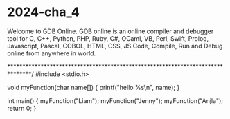 # 2024-cha_4
Welcome to GDB Online.
  GDB online is an online compiler and debugger tool for C, C++, Python, PHP, Ruby, 
  C#, OCaml, VB, Perl, Swift, Prolog, Javascript, Pascal, COBOL, HTML, CSS, JS
  Code, Compile, Run and Debug online from anywhere in world.

*******************************************************************************/
#include <stdio.h>

void myFunction(char name[]) {
    printf("hello %s\n", name);
}

int main() { 
    myFunction("Liam");
    myFunction("Jenny");
    myFunction("Anjla");
    return 0;
}
